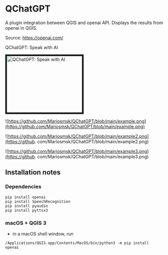 # QChatGPT
A plugin integration between QGIS and openai API. Displays the results from openai in QGIS.

Source: https://openai.com/

QChatGPT: Speak with AI<p>
<a href="http://www.youtube.com/watch?feature=player_embedded&v=24vQSzJjWSs
" target="_blank"><img src="http://img.youtube.com/vi/24vQSzJjWSs/0.jpg"
alt="QChatGPT: Speak with AI" width="240" height="180" border="5" /></a>

![https://github.com/Mariosmsk/QChatGPT/blob/main/example.png](https://github.com/Mariosmsk/QChatGPT/blob/main/example.png)

![https://github.com/Mariosmsk/QChatGPT/blob/main/example2.png](https://github.
com/Mariosmsk/QChatGPT/blob/main/example2.png)

![https://github.com/Mariosmsk/QChatGPT/blob/main/example3.png](https://github.
com/Mariosmsk/QChatGPT/blob/main/example3.png)

## Installation notes

### Dependencies
```
pip install openai 
pip install SpeechRecognition 
pip install pyaudio 
pip install pyttsx3
```

### macOS + QGIS 3

* in a macOS shell window, run

```
/Applications/QGIS.app/Contents/MacOS/bin/python3 -m pip install openai
```
